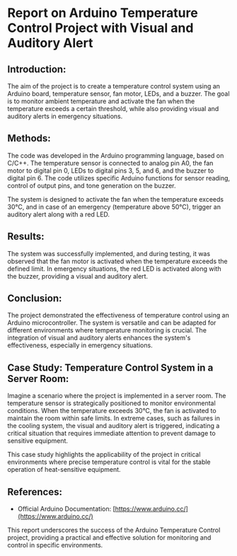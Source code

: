 # Report on Arduino Temperature Control Project with Visual and Auditory Alert

## Introduction:

The aim of the project is to create a temperature control system using an Arduino board, temperature sensor, fan motor, LEDs, and a buzzer. The goal is to monitor ambient temperature and activate the fan when the temperature exceeds a certain threshold, while also providing visual and auditory alerts in emergency situations.

## Methods:

The code was developed in the Arduino programming language, based on C/C++. The temperature sensor is connected to analog pin A0, the fan motor to digital pin 0, LEDs to digital pins 3, 5, and 6, and the buzzer to digital pin 6. The code utilizes specific Arduino functions for sensor reading, control of output pins, and tone generation on the buzzer.

The system is designed to activate the fan when the temperature exceeds 30°C, and in case of an emergency (temperature above 50°C), trigger an auditory alert along with a red LED.

## Results:

The system was successfully implemented, and during testing, it was observed that the fan motor is activated when the temperature exceeds the defined limit. In emergency situations, the red LED is activated along with the buzzer, providing a visual and auditory alert.

## Conclusion:

The project demonstrated the effectiveness of temperature control using an Arduino microcontroller. The system is versatile and can be adapted for different environments where temperature monitoring is crucial. The integration of visual and auditory alerts enhances the system's effectiveness, especially in emergency situations.

## Case Study: Temperature Control System in a Server Room:

Imagine a scenario where the project is implemented in a server room. The temperature sensor is strategically positioned to monitor environmental conditions. When the temperature exceeds 30°C, the fan is activated to maintain the room within safe limits. In extreme cases, such as failures in the cooling system, the visual and auditory alert is triggered, indicating a critical situation that requires immediate attention to prevent damage to sensitive equipment.

This case study highlights the applicability of the project in critical environments where precise temperature control is vital for the stable operation of heat-sensitive equipment.

## References:

- Official Arduino Documentation: [https://www.arduino.cc/](https://www.arduino.cc/)

This report underscores the success of the Arduino Temperature Control project, providing a practical and effective solution for monitoring and control in specific environments.
